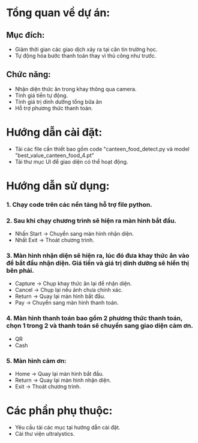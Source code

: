 # Tổng quan về dự án: 
## Mục đích:
- Giảm thời gian các giao dịch xảy ra tại căn tin trường học.
- Tự động hóa bước thanh toán thay vì thủ công như trước.

## Chức năng:
- Nhận diện thức ăn trong khay thông qua camera.
- Tính giá tiền tự động.
- Tính giá trị dinh dưỡng tổng bữa ăn
- Hỗ trợ phương thức thanh toán.

# Hướng dẫn cài đặt:
- Tải các file cần thiết bao gồm code "canteen_food_detect.py và model "best_value_canteen_food_4.pt"
- Tải thư mục UI để giao diện có thể hoạt động.

# Hướng dẫn sử dụng:
### 1. Chạy code trên các nền tảng hỗ trợ file python.

### 2. Sau khi chạy chương trình sẽ hiện ra màn hình bắt đầu.
- Nhấn Start -> Chuyển sang màn hình nhận diện.
- Nhất Exit -> Thoát chương trình.

### 3. Màn hình nhận diện sẽ hiện ra, lúc đó đưa khay thức ăn vào để bắt đầu nhận diện. Giá tiền và giá trị dinh dưỡng sẽ hiển thị bên phải.
- Capture -> Chụp khay thức ăn lại để nhận diện.
- Cancel -> Chụp lại nếu ảnh chưa chính xác.
- Return -> Quay lại màn hình bắt đầu.
- Pay -> Chuyển sang màn hình thanh toán.

### 4. Màn hình thanh toán bao gồm 2 phương thức thanh toán, chọn 1 trong 2 và thanh toán sẽ chuyển sang giao diện cảm ơn.
- QR
- Cash

### 5. Màn hình cảm ơn:
- Home -> Quay lại màn hình bắt đầu.
- Return -> Quay lại màn hình nhận diện.
- Exit -> Thoát chương trình.

# Các phần phụ thuộc:
- Yêu cầu tải các mục tại hướng dẫn cài đặt.
- Cài thư viện ultralystics.

